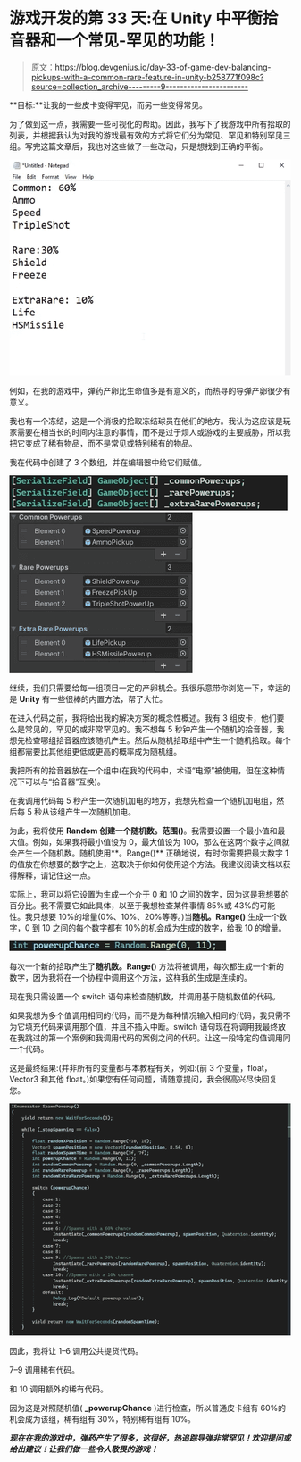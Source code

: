 # 游戏开发的第 33 天:在 Unity 中平衡拾音器和一个常见-罕见的功能！

> 原文：<https://blog.devgenius.io/day-33-of-game-dev-balancing-pickups-with-a-common-rare-feature-in-unity-b258771f098c?source=collection_archive---------9----------------------->

**目标:**让我的一些皮卡变得罕见，而另一些变得常见。

为了做到这一点，我需要一些可视化的帮助。因此，我写下了我游戏中所有拾取的列表，并根据我认为对我的游戏最有效的方式将它们分为常见、罕见和特别罕见三组。写完这篇文章后，我也对这些做了一些改动，只是想找到正确的平衡。

![](img/cc6eea8ff88499b561e3cf16fa70e071.png)

例如，在我的游戏中，弹药产卵比生命值多是有意义的，而热寻的导弹产卵很少有意义。

我也有一个冻结，这是一个消极的拾取冻结球员在他们的地方。我认为这应该是玩家需要在相当长的时间内注意的事情，而不是过于烦人或游戏的主要威胁，所以我把它变成了稀有物品，而不是常见或特别稀有的物品。

我在代码中创建了 3 个数组，并在编辑器中给它们赋值。

![](img/7214bbb08aabb6520e45dda540b8c3cc.png)![](img/e85b69fb37cf137d35dbb43ecdd29147.png)

继续，我们只需要给每一组项目一定的产卵机会。我很乐意带你浏览一下，幸运的是 **Unity** 有一些很棒的内置方法，帮了大忙。

在进入代码之前，我将给出我的解决方案的概念性概述。我有 3 组皮卡，他们要么是常见的，罕见的或非常罕见的。我不想每 5 秒钟产生一个随机的拾音器，我想先检查哪组拾音器应该随机产生。然后从随机拾取组中产生一个随机拾取。每个组都需要比其他组更低或更高的概率成为随机组。

我把所有的拾音器放在一个组中(在我的代码中，术语“电源”被使用，但在这种情况下可以与“拾音器”互换)。

在我调用代码每 5 秒产生一次随机加电的地方，我想先检查一个随机加电组，然后每 5 秒从该组产生一次随机加电。

为此，我将使用 **Random 创建一个随机数。范围()**。我需要设置一个最小值和最大值。例如，如果我将最小值设为 0，最大值设为 100，那么在这两个数字之间就会产生一个随机数。随机使用**。Range()** 正确地说，有时你需要把最大数字 1 的值放在你想要的数字之上，这取决于你如何使用这个方法。我建议阅读文档以获得解释，请记住这一点。

实际上，我可以将它设置为生成一个介于 0 和 10 之间的数字，因为这是我想要的百分比。我不需要它如此具体，以至于我想检查某件事情 85%或 43%的可能性。我只想要 10%的增量(0%、10%、20%等等。)当**随机。Range()** 生成一个数字，0 到 10 之间的每个数字都有 10%的机会成为生成的数字，给我 10 的增量。

![](img/9f2f2fc5ad8f21af567f726ecc3cdec4.png)

每次一个新的拾取产生了**随机数。Range()** 方法将被调用，每次都生成一个新的数字，因为我将在一个协程中调用这个方法，这样我的生成是连续的。

现在我只需设置一个 switch 语句来检查随机数，并调用基于随机数值的代码。

如果我想为多个值调用相同的代码，而不是为每种情况输入相同的代码，我只需不为它填充代码来调用那个值，并且不插入中断。switch 语句现在将调用我最终放在我跳过的第一个案例和我调用代码的案例之间的代码。让这一段特定的值调用同一个代码。

这是最终结果:(并非所有的变量都与本教程有关，例如:(前 3 个变量，float，Vector3 和其他 float。)如果您有任何问题，请随意提问，我会很高兴尽快回复您。

![](img/5db12461d9306d646c7403e3e7b10b70.png)

因此，我将让 1–6 调用公共提货代码。

7–9 调用稀有代码。

和 10 调用额外的稀有代码。

因为这是对照随机值( **_powerupChance** )进行检查，所以普通皮卡组有 60%的机会成为该组，稀有组有 30%，特别稀有组有 10%。

***现在在我的游戏中，弹药产生了很多，这很好，热追踪导弹非常罕见！欢迎提问或给出建议！让我们做一些令人敬畏的游戏！***